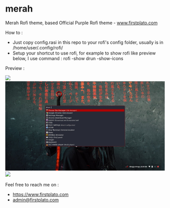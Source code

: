 # merah
Merah Rofi theme, based Official Purple Rofi theme - www.firstplato.com

How to : 
- Just copy config.rasi in this repo to your rofi's config folder, usually is in /home/user/.config/rofi/
- Setup your shortcut to use rofi, for example to show rofi like preview below, I use command : rofi -show drun -show-icons

Preview :

![](https://raw.githubusercontent.com/ipang-dwi/merah/master/img1.png)
![](https://raw.githubusercontent.com/ipang-dwi/merah/master/img2.jpg)
![](https://raw.githubusercontent.com/ipang-dwi/merah/master/img3.jpg)

Feel free to reach me on :
- https://www.firstplato.com
- admin@firstplato.com
